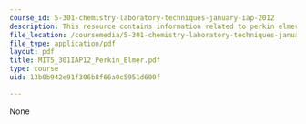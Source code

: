 ```yaml
---
course_id: 5-301-chemistry-laboratory-techniques-january-iap-2012
description: This resource contains information related to perkin elmer IR operation.
file_location: /coursemedia/5-301-chemistry-laboratory-techniques-january-iap-2012/13b0b942e91f306b8f66a0c5951d600f_MIT5_301IAP12_Perkin_Elmer.pdf
file_type: application/pdf
layout: pdf
title: MIT5_301IAP12_Perkin_Elmer.pdf
type: course
uid: 13b0b942e91f306b8f66a0c5951d600f

---
```

None